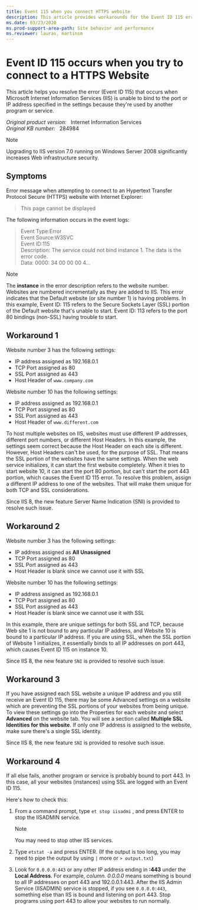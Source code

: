 ```yaml
---
title: Event 115 when you connect HTTPS website 
description: This article provides workarounds for the Event ID 115 error that occurs when you connect to a Web site by using HTTPS.
ms.date: 03/23/2020
ms.prod-support-area-path: Site behavior and performance
ms.reviewer: lauras, martinsm
---
```

# Event ID 115 occurs when you try to connect to a HTTPS Website

This article helps you resolve the error (Event ID 115) that occurs when Microsoft Internet Information Services (IIS) is unable to bind to the port or IP address specified in the settings because they're used by another program or service.

_Original product version:_ &nbsp; Internet Information Services  
_Original KB number:_ &nbsp; 284984

> [!NOTE]
> Upgrading to IIS version 7.0 running on Windows Server 2008 significantly increases Web infrastructure security.

## Symptoms

Error message when attempting to connect to an Hypertext Transfer Protocol Secure (HTTPS) website with Internet Explorer:

> This page cannot be displayed

The following information occurs in the event logs:

> Event Type:Error  
> Event Source:W3SVC  
> Event ID:115  
> Description: The service could not bind instance 1. The data is the error code.  
> Data: 0000: 34 00 00 00 4...

> [!NOTE]
> The **instance** in the error description refers to the website number. Websites are numbered incrementally as they are added to IIS. This error indicates that the Default website (or site number 1) is having problems. In this example, Event ID: 115 refers to the Secure Sockets Layer (SSL) portion of the Default website that's unable to start. Event ID: 113 refers to the port 80 bindings (non-SSL) having trouble to start.

## Workaround 1

Website number 3 has the following settings:

- IP address assigned as 192.168.0.1
- TCP Port assigned as 80
- SSL Port assigned as 443
- Host Header of `www.company.com`

Website number 10 has the following settings:

- IP address assigned as 192.168.0.1
- TCP Port assigned as 80
- SSL Port assigned as 443
- Host Header of `www.different.com`

To host multiple websites on IIS, websites must use different IP addresses, different port numbers, or different Host Headers. In this example, the settings seem correct because the Host Header on each site is different. However, Host Headers can't be used, for the purpose of SSL. That means the SSL portion of the websites have the same settings. When the web service initializes, it can start the first website completely. When it tries to start website 10, it can start the port 80 portion, but can't start the port 443 portion, which causes the Event ID 115 error. To resolve this problem, assign a different IP address to one of the websites. That will make them unique for both TCP and SSL considerations.

Since IIS 8, the new feature Server Name Indication (SNI) is provided to resolve such issue.

## Workaround 2

Website number 3 has the following settings:

- IP address assigned as **All Unassigned**
- TCP Port assigned as 80
- SSL Port assigned as 443
- Host Header is blank since we cannot use it with SSL

Website number 10 has the following settings:

- IP address assigned as 192.168.0.1
- TCP Port assigned as 80
- SSL Port assigned as 443
- Host Header is blank since we cannot use it with SSL

In this example, there are unique settings for both SSL and TCP, because Web site 1 is not bound to any particular IP address, and Website 10 is bound to a particular IP address. If you are using SSL, when the SSL portion of Website 1 initializes, it essentially binds to all IP addresses on port 443, which causes Event ID 115 on instance 10.

Since IIS 8, the new feature `SNI` is provided to resolve such issue.

## Workaround 3

If you have assigned each SSL website a unique IP address and you still receive an Event ID 115, there may be some Advanced settings on a website which are preventing the SSL portions of your websites from being unique. To view these settings go into the Properties for each website and select **Advanced** on the website tab. You will see a section called **Multiple SSL Identities for this website**. If only one IP address is assigned to the website, make sure there's a single SSL identity.

Since IIS 8, the new feature `SNI` is provided to resolve such issue.

## Workaround 4

If all else fails, another program or service is probably bound to port 443. In this case, all your websites (instances) using SSL are logged with an Event ID 115.

Here's how to check this:

1. From a command prompt, type `et stop iisadmi` , and press ENTER to stop the IISADMIN service.

    > [!NOTE]
    > You may need to stop other IIS services.

2. Type `etstat -a` and press ENTER. (If the output is too long, you may need to pipe the output by using `|` more or `> output.txt`)
3. Look for `0.0.0.0:443` or any other IP address ending in **:443** under the **Local Address**. For example, *column. 0.0.0.0* means something is bound to all IP addresses on port 443 and 192.0.0.1:443. After the IIS Admin Service (IISADMIN) service is stopped, if you see `0.0.0.0:443`, something else than IIS is bound and listening on port 443. Stop programs using port 443 to allow your websites to run normally.

